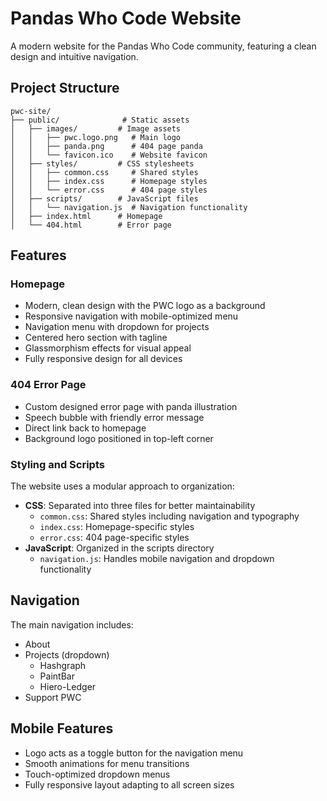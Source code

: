 # Pandas Who Code Website

A modern website for the Pandas Who Code community, featuring a clean design and intuitive navigation.

## Project Structure
```
pwc-site/
├── public/              # Static assets
│   ├── images/         # Image assets
│   │   ├── pwc.logo.png   # Main logo
│   │   ├── panda.png      # 404 page panda
│   │   └── favicon.ico    # Website favicon
│   ├── styles/         # CSS stylesheets
│   │   ├── common.css     # Shared styles
│   │   ├── index.css      # Homepage styles
│   │   └── error.css      # 404 page styles
│   ├── scripts/        # JavaScript files
│   │   └── navigation.js  # Navigation functionality
│   ├── index.html      # Homepage
│   └── 404.html        # Error page
```

## Features

### Homepage
- Modern, clean design with the PWC logo as a background
- Responsive navigation with mobile-optimized menu
- Navigation menu with dropdown for projects
- Centered hero section with tagline
- Glassmorphism effects for visual appeal
- Fully responsive design for all devices

### 404 Error Page
- Custom designed error page with panda illustration
- Speech bubble with friendly error message
- Direct link back to homepage
- Background logo positioned in top-left corner

### Styling and Scripts
The website uses a modular approach to organization:
- **CSS**: Separated into three files for better maintainability
  - `common.css`: Shared styles including navigation and typography
  - `index.css`: Homepage-specific styles
  - `error.css`: 404 page-specific styles
- **JavaScript**: Organized in the scripts directory
  - `navigation.js`: Handles mobile navigation and dropdown functionality

## Navigation
The main navigation includes:
- About
- Projects (dropdown)
  - Hashgraph
  - PaintBar
  - Hiero-Ledger
- Support PWC

## Mobile Features
- Logo acts as a toggle button for the navigation menu
- Smooth animations for menu transitions
- Touch-optimized dropdown menus
- Fully responsive layout adapting to all screen sizes
